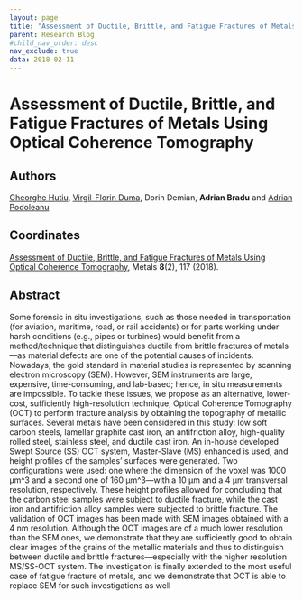 ```yaml
---
layout: page
title: "Assessment of Ductile, Brittle, and Fatigue Fractures of Metals Using Optical Coherence Tomography"
parent: Research Blog
#child_nav_order: desc
nav_exclude: true
data: 2018-02-11
---
```

# Assessment of Ductile, Brittle, and Fatigue Fractures of Metals Using Optical Coherence Tomography

## Authors
[Gheorghe Hutiu](https://scholar.google.co.uk/citations?user=mpivhMoAAAAJ&hl=en), [Virgil-Florin Duma](https://scholar.google.com/citations?user=gBRLlfcAAAAJ&hl=en), Dorin Demian, **Adrian Bradu** and [Adrian Podoleanu](https://www.kent.ac.uk/research/academics/profiles/podoleanu.html)

## Coordinates
[Assessment of Ductile, Brittle, and Fatigue Fractures of Metals Using Optical Coherence Tomography](https://doi.org/10.3390/met8020117), Metals **8**(2), 117 (2018).

## Abstract
Some forensic in situ investigations, such as those needed in transportation (for aviation, maritime, road, or rail accidents) or for parts working under harsh conditions (e.g., pipes or turbines) would benefit from a method/technique that distinguishes ductile from brittle fractures of metals—as material defects are one of the potential causes of incidents. Nowadays, the gold standard in material studies is represented by scanning electron microscopy (SEM). However, SEM instruments are large, expensive, time-consuming, and lab-based; hence, in situ measurements are impossible. To tackle these issues, we propose as an alternative, lower-cost, sufficiently high-resolution technique, Optical Coherence Tomography (OCT) to perform fracture analysis by obtaining the topography of metallic surfaces. Several metals have been considered in this study: low soft carbon steels, lamellar graphite cast iron, an antifriction alloy, high-quality rolled steel, stainless steel, and ductile cast iron. An in-house developed Swept Source (SS) OCT system, Master-Slave (MS) enhanced is used, and height profiles of the samples’ surfaces were generated. Two configurations were used: one where the dimension of the voxel was 1000 μm^3 and a second one of 160 μm^3—with a 10 μm and a 4 μm transversal resolution, respectively. These height profiles allowed for concluding that the carbon steel samples were subject to ductile fracture, while the cast iron and antifriction alloy samples were subjected to brittle fracture. The validation of OCT images has been made with SEM images obtained with a 4 nm resolution. Although the OCT images are of a much lower resolution than the SEM ones, we demonstrate that they are sufficiently good to obtain clear images of the grains of the metallic materials and thus to distinguish between ductile and brittle fractures—especially with the higher resolution MS/SS-OCT system. The investigation is finally extended to the most useful case of fatigue fracture of metals, and we demonstrate that OCT is able to replace SEM for such investigations as well